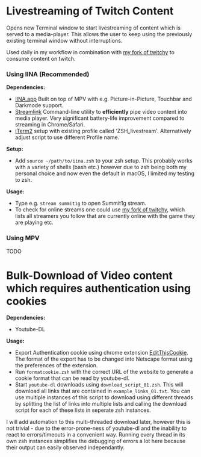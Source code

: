 # Livestreaming of Twitch Content

Opens new Terminal window to start livestreaming of content which is served to a media-player. This allows the user to keep using the previously existing terminal window without interruptions.

Used daily in my workflow in combination with [my fork of twitchy](https://github.com/schaefer-dev/twitchy) to consume content on twitch.

### Using IINA (Recommended)

**Dependencies:**
- [IINA.app](https://iina.io) Built on top of MPV with e.g. Picture-in-Picture, Touchbar and Darkmode support.
- [Streamlink](https://github.com/streamlink/streamlink) Command-line utility to **efficiently** pipe video content into media player. Very significant battery-life improvement compared to streaming in Chrome/Safari.
- [iTerm2](https://www.iterm2.com) setup with existing profile called 'ZSH\_livestream'. Alternatively adjust script to use different Profile name.

**Setup:**
- Add `source ~/path/to/iina.zsh` to your zsh setup. This probably works with a variety of shells (bash etc.) however due to zsh being both my personal choice and now even the default in macOS, I limited my testing to zsh.

**Usage:**
- Type e.g. `stream summit1g` to open Summit1g stream.
- To check for online streams one could use [my fork of twitchy](https://github.com/schaefer-dev/twitchy), which lists all streamers you follow that are currently online with the game they are playing etc.


### Using MPV

TODO



# Bulk-Download of Video content which requires authentication using cookies

**Dependencies:**
- Youtube-DL

**Usage:**
- Export Authentication cookie using chrome extension [EditThisCookie](https://chrome.google.com/webstore/detail/editthiscookie/fngmhnnpilhplaeedifhccceomclgfbg?hl=en). The format of the export has to be changed into Netscape format using the preferences of the extension.
- Run `formatcookie.zsh` with the correct URL of the website to generate a cookie format that can be read by youtube-dl.
- Start `youtube-dl` downloads using `download_script_01.zsh`. This will download all links that are contained in `example_links_01.txt`. You can use multiple instances of this script to download using different threads by splitting the list of links into multiple lists and calling the download script for each of these lists in seperate zsh instances.

I will add automation to this multi-threaded download later, however this is not trivial - due to the error-prone-ness of youtube-dl and the inability to react to errors/timeouts in a convenient way. Running every thread in its own zsh instances simplifies the debugging of errors a lot here because their output can easily observed independantly.

